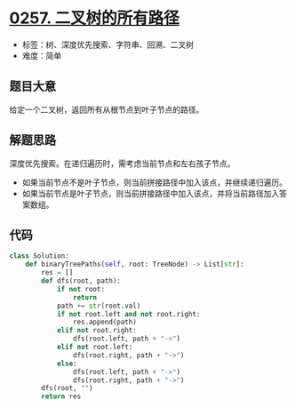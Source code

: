 # [0257. 二叉树的所有路径](https://leetcode.cn/problems/binary-tree-paths/)

- 标签：树、深度优先搜索、字符串、回溯、二叉树
- 难度：简单

## 题目大意

给定一个二叉树，返回所有从根节点到叶子节点的路径。

## 解题思路

深度优先搜索。在递归遍历时，需考虑当前节点和左右孩子节点。

- 如果当前节点不是叶子节点，则当前拼接路径中加入该点，并继续递归遍历。
- 如果当前节点是叶子节点，则当前拼接路径中加入该点，并将当前路径加入答案数组。

## 代码

```python
class Solution:
    def binaryTreePaths(self, root: TreeNode) -> List[str]:
        res = []
        def dfs(root, path):
            if not root:
                return
            path += str(root.val)
            if not root.left and not root.right:
                res.append(path)
            elif not root.right:
                dfs(root.left, path + "->")
            elif not root.left:
                dfs(root.right, path + "->")
            else:
                dfs(root.left, path + "->")
                dfs(root.right, path + "->")
        dfs(root, "")
        return res
```

